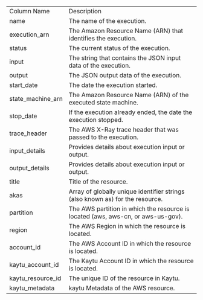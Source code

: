 <table>
	<tr><td>Column Name</td><td>Description</td></tr>
	<tr><td>name</td><td>The name of the execution.</td></tr>
	<tr><td>execution_arn</td><td>The Amazon Resource Name (ARN) that identifies the execution.</td></tr>
	<tr><td>status</td><td>The current status of the execution.</td></tr>
	<tr><td>input</td><td>The string that contains the JSON input data of the execution.</td></tr>
	<tr><td>output</td><td>The JSON output data of the execution.</td></tr>
	<tr><td>start_date</td><td>The date the execution started.</td></tr>
	<tr><td>state_machine_arn</td><td>The Amazon Resource Name (ARN) of the executed state machine.</td></tr>
	<tr><td>stop_date</td><td>If the execution already ended, the date the execution stopped.</td></tr>
	<tr><td>trace_header</td><td>The AWS X-Ray trace header that was passed to the execution.</td></tr>
	<tr><td>input_details</td><td>Provides details about execution input or output.</td></tr>
	<tr><td>output_details</td><td>Provides details about execution input or output.</td></tr>
	<tr><td>title</td><td>Title of the resource.</td></tr>
	<tr><td>akas</td><td>Array of globally unique identifier strings (also known as) for the resource.</td></tr>
	<tr><td>partition</td><td>The AWS partition in which the resource is located (aws, aws-cn, or aws-us-gov).</td></tr>
	<tr><td>region</td><td>The AWS Region in which the resource is located.</td></tr>
	<tr><td>account_id</td><td>The AWS Account ID in which the resource is located.</td></tr>
	<tr><td>kaytu_account_id</td><td>The Kaytu Account ID in which the resource is located.</td></tr>
	<tr><td>kaytu_resource_id</td><td>The unique ID of the resource in Kaytu.</td></tr>
	<tr><td>kaytu_metadata</td><td>kaytu Metadata of the AWS resource.</td></tr>
</table>